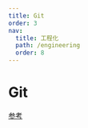 ```yaml
---
title: Git
order: 3
nav:
  title: 工程化
  path: /engineering
  order: 8
---
```



# Git

[参考](https://juejin.cn/post/6844903757105332231)
